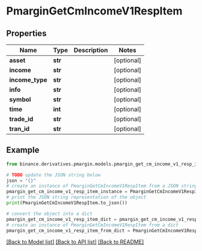 # PmarginGetCmIncomeV1RespItem


## Properties

Name | Type | Description | Notes
------------ | ------------- | ------------- | -------------
**asset** | **str** |  | [optional] 
**income** | **str** |  | [optional] 
**income_type** | **str** |  | [optional] 
**info** | **str** |  | [optional] 
**symbol** | **str** |  | [optional] 
**time** | **int** |  | [optional] 
**trade_id** | **str** |  | [optional] 
**tran_id** | **str** |  | [optional] 

## Example

```python
from binance.derivatives.pmargin.models.pmargin_get_cm_income_v1_resp_item import PmarginGetCmIncomeV1RespItem

# TODO update the JSON string below
json = "{}"
# create an instance of PmarginGetCmIncomeV1RespItem from a JSON string
pmargin_get_cm_income_v1_resp_item_instance = PmarginGetCmIncomeV1RespItem.from_json(json)
# print the JSON string representation of the object
print(PmarginGetCmIncomeV1RespItem.to_json())

# convert the object into a dict
pmargin_get_cm_income_v1_resp_item_dict = pmargin_get_cm_income_v1_resp_item_instance.to_dict()
# create an instance of PmarginGetCmIncomeV1RespItem from a dict
pmargin_get_cm_income_v1_resp_item_from_dict = PmarginGetCmIncomeV1RespItem.from_dict(pmargin_get_cm_income_v1_resp_item_dict)
```
[[Back to Model list]](../README.md#documentation-for-models) [[Back to API list]](../README.md#documentation-for-api-endpoints) [[Back to README]](../README.md)


